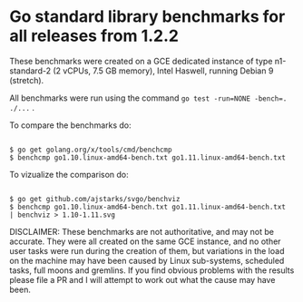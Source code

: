 # Go standard library benchmarks for all releases from 1.2.2

These benchmarks were created on a GCE dedicated instance of type n1-standard-2 (2 vCPUs, 7.5 GB memory), Intel Haswell, running Debian 9 (stretch).

All benchmarks were run using the command `go test -run=NONE -bench=. ./...` .

To compare the benchmarks do:

```console

$ go get golang.org/x/tools/cmd/benchcmp
$ benchcmp go1.10.linux-amd64-bench.txt go1.11.linux-amd64-bench.txt
```

To vizualize the comparison do:

```console

$ go get github.com/ajstarks/svgo/benchviz
$ benchcmp go1.10.linux-amd64-bench.txt go1.11.linux-amd64-bench.txt  | benchviz > 1.10-1.11.svg
```

DISCLAIMER: These benchmarks are not authoritative, and may not be accurate. They were all created on the same GCE instance, and no other user tasks were run during the creation of them, but variations in the load on the machine may have been caused by Linux sub-systems, scheduled tasks, full moons and gremlins. If you find obvious problems with the results please file a PR and I will attempt to work out what the cause may have been.